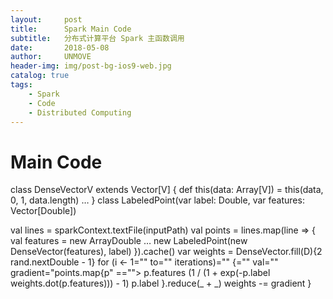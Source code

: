 ```yaml
---
layout:     post
title:      Spark Main Code
subtitle:   分布式计算平台 Spark 主函数调用
date:       2018-05-08
author:     UNMOVE
header-img: img/post-bg-ios9-web.jpg
catalog: true
tags:
    - Spark
    - Code
    - Distributed Computing
---
```


# Main Code

class DenseVectorV
extends Vector[V] {
def this(data: Array[V]) = this(data, 0, 1, data.length)
…
}
class LabeledPoint(var label: Double, var features: Vector[Double])

val lines = sparkContext.textFile(inputPath)
val points = lines.map(line => {
val features = new ArrayDouble
…
new LabeledPoint(new DenseVector(features), label)
}).cache()
var weights = DenseVector.fill(D){2 rand.nextDouble - 1}
for (i <- 1="" to="" iterations)="" {="" val="" gradient="points.map{p" =="">
p.features (1 / (1 + exp(-p.label weights.dot(p.features))) - 1) p.label
}.reduce(_ + _)
weights -= gradient
}